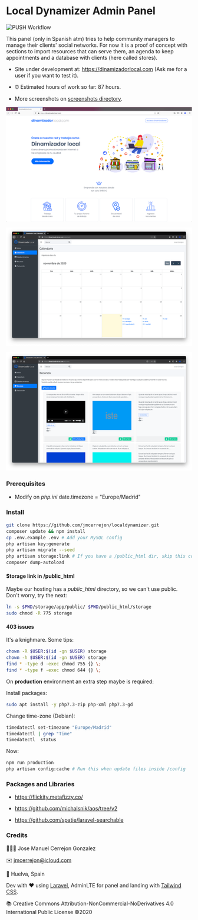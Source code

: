 # Local Dynamizer Admin Panel

![PUSH Workflow](https://github.com/jmcerrejon/localdynamizer/workflows/PUSH%20Workflow/badge.svg?branch=master)

This panel (only in Spanish atm) tries to help community managers to manage their clients' social networks. For now it is a proof of concept with sections to import resources that can serve them, an agenda to keep appointments and a database with clients (here called stores).

* Site under development at: https://dinamizadorlocal.com (Ask me for a user if you want to test it).

* ⏰ Estimated hours of work so far: 87 hours.

* More screenshots on [screenshots directory](./screenshots).

![Local](./screenshots/screenshot_08.png)

![Local](./screenshots/screenshot_02.png)

![Local](./screenshots/screenshot_05.png)

### Prerequisites

* Modify on *php.ini* date.timezone = "Europe/Madrid"

### Install

```sh
git clone https://github.com/jmcerrejon/localdynamizer.git
composer update && npm install
cp .env.example .env # Add your MySQL config
php artisan key:generate
php artisan migrate --seed
php artisan storage:link # If you have a /public_html dir, skip this command and check the next section
composer dump-autoload
```

#### Storage link in /public_html

Maybe our hosting has a *public_html* directory, so we can't use public. Don't worry, try the next:

```sh
ln -s $PWD/storage/app/public/ $PWD/public_html/storage
sudo chmod -R 775 storage
```

#### 403 issues

It's a knighmare. Some tips:

```sh
chown -R $USER:$(id -gn $USER) storage
chown -h $USER:$(id -gn $USER) storage
find * -type d -exec chmod 755 {} \;
find * -type f -exec chmod 644 {} \;
```

On **production** environment an extra step maybe is required:

Install packages:

```sh
sudo apt install -y php7.3-zip php-xml php7.3-gd
```

Change time-zone (Debian):

```sh
timedatectl set-timezone "Europe/Madrid"
timedatectl | grep "Time"
timedatectl  status
```

Now: 

```sh
npm run production
php artisan config:cache # Run this when update files inside /config 
```

### Packages and Libraries

* https://flickity.metafizzy.co/

* https://github.com/michalsnik/aos/tree/v2

* https://github.com/spatie/laravel-searchable

### Credits

👨🏻‍💻 Jose Manuel Cerrejon Gonzalez

✉️ jmcerrejon@icloud.com

📍 Huelva, Spain

Dev with ♥️ using [Laravel](https://www.laravel.com), AdminLTE for panel and landing with [Tailwind CSS](https://tailwindcss.com).

📚 Creative Commons Attribution-NonCommercial-NoDerivatives 4.0 International Public License ©2020